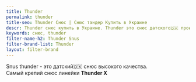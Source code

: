 ```yaml
---
title: Thunder
permalink: thunder
title-seo: Thunder Снюс | Снюс тандер Купить в Украине
descr: Thunder снюс купить в Украине. Thunder это снюс датского🇩🇰 производства. Thunder X 45 мг - самый крепкий представитель данного бренда.
keywords: снюс, thunder
filter-name-h2: Thunder Snus
filter-brand-list: Thunder
layout: filter-brand
---
```


Snus thunder - это датский🇩🇰 снюс высокого качества.<br>
Самый крепий снюс линейки **Thunder X**